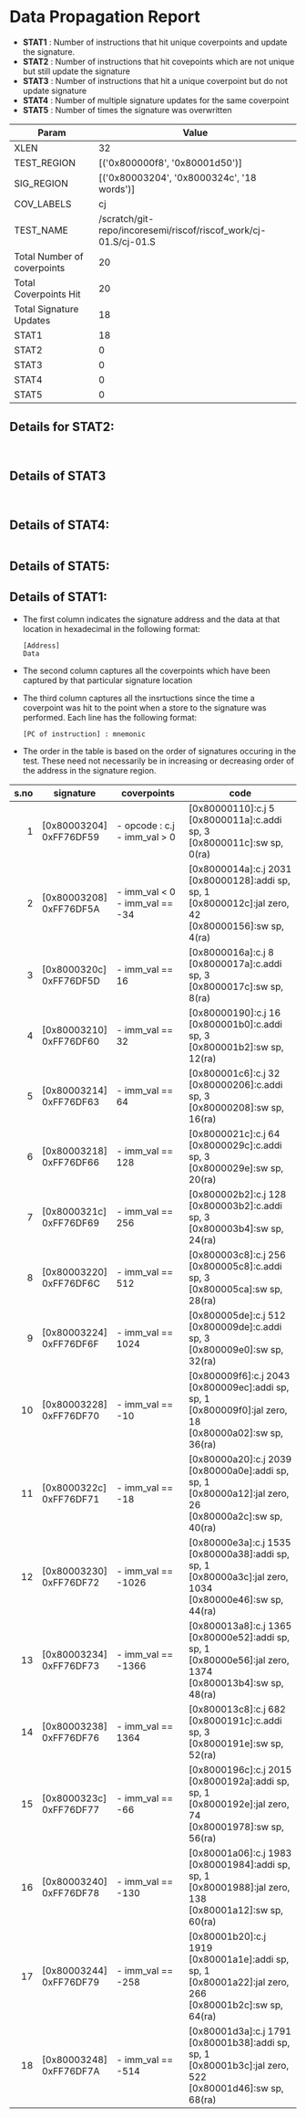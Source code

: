 
# Data Propagation Report

- **STAT1** : Number of instructions that hit unique coverpoints and update the signature.
- **STAT2** : Number of instructions that hit covepoints which are not unique but still update the signature
- **STAT3** : Number of instructions that hit a unique coverpoint but do not update signature
- **STAT4** : Number of multiple signature updates for the same coverpoint
- **STAT5** : Number of times the signature was overwritten

| Param                     | Value    |
|---------------------------|----------|
| XLEN                      | 32      |
| TEST_REGION               | [('0x800000f8', '0x80001d50')]      |
| SIG_REGION                | [('0x80003204', '0x8000324c', '18 words')]      |
| COV_LABELS                | cj      |
| TEST_NAME                 | /scratch/git-repo/incoresemi/riscof/riscof_work/cj-01.S/cj-01.S    |
| Total Number of coverpoints| 20     |
| Total Coverpoints Hit     | 20      |
| Total Signature Updates   | 18      |
| STAT1                     | 18      |
| STAT2                     | 0      |
| STAT3                     | 0     |
| STAT4                     | 0     |
| STAT5                     | 0     |

## Details for STAT2:

```


```

## Details of STAT3

```


```

## Details of STAT4:

```

```

## Details of STAT5:



## Details of STAT1:

- The first column indicates the signature address and the data at that location in hexadecimal in the following format: 
  ```
  [Address]
  Data
  ```

- The second column captures all the coverpoints which have been captured by that particular signature location

- The third column captures all the insrtuctions since the time a coverpoint was
  hit to the point when a store to the signature was performed. Each line has
  the following format:
  ```
  [PC of instruction] : mnemonic
  ```
- The order in the table is based on the order of signatures occuring in the
  test. These need not necessarily be in increasing or decreasing order of the
  address in the signature region.

|s.no|        signature         |              coverpoints              |                                                          code                                                           |
|---:|--------------------------|---------------------------------------|-------------------------------------------------------------------------------------------------------------------------|
|   1|[0x80003204]<br>0xFF76DF59|- opcode : c.j<br> - imm_val > 0<br>   |[0x80000110]:c.j 5<br> [0x8000011a]:c.addi sp, 3<br> [0x8000011c]:sw sp, 0(ra)<br>                                       |
|   2|[0x80003208]<br>0xFF76DF5A|- imm_val < 0<br> - imm_val == -34<br> |[0x8000014a]:c.j 2031<br> [0x80000128]:addi sp, sp, 1<br> [0x8000012c]:jal zero, 42<br> [0x80000156]:sw sp, 4(ra)<br>    |
|   3|[0x8000320c]<br>0xFF76DF5D|- imm_val == 16<br>                    |[0x8000016a]:c.j 8<br> [0x8000017a]:c.addi sp, 3<br> [0x8000017c]:sw sp, 8(ra)<br>                                       |
|   4|[0x80003210]<br>0xFF76DF60|- imm_val == 32<br>                    |[0x80000190]:c.j 16<br> [0x800001b0]:c.addi sp, 3<br> [0x800001b2]:sw sp, 12(ra)<br>                                     |
|   5|[0x80003214]<br>0xFF76DF63|- imm_val == 64<br>                    |[0x800001c6]:c.j 32<br> [0x80000206]:c.addi sp, 3<br> [0x80000208]:sw sp, 16(ra)<br>                                     |
|   6|[0x80003218]<br>0xFF76DF66|- imm_val == 128<br>                   |[0x8000021c]:c.j 64<br> [0x8000029c]:c.addi sp, 3<br> [0x8000029e]:sw sp, 20(ra)<br>                                     |
|   7|[0x8000321c]<br>0xFF76DF69|- imm_val == 256<br>                   |[0x800002b2]:c.j 128<br> [0x800003b2]:c.addi sp, 3<br> [0x800003b4]:sw sp, 24(ra)<br>                                    |
|   8|[0x80003220]<br>0xFF76DF6C|- imm_val == 512<br>                   |[0x800003c8]:c.j 256<br> [0x800005c8]:c.addi sp, 3<br> [0x800005ca]:sw sp, 28(ra)<br>                                    |
|   9|[0x80003224]<br>0xFF76DF6F|- imm_val == 1024<br>                  |[0x800005de]:c.j 512<br> [0x800009de]:c.addi sp, 3<br> [0x800009e0]:sw sp, 32(ra)<br>                                    |
|  10|[0x80003228]<br>0xFF76DF70|- imm_val == -10<br>                   |[0x800009f6]:c.j 2043<br> [0x800009ec]:addi sp, sp, 1<br> [0x800009f0]:jal zero, 18<br> [0x80000a02]:sw sp, 36(ra)<br>   |
|  11|[0x8000322c]<br>0xFF76DF71|- imm_val == -18<br>                   |[0x80000a20]:c.j 2039<br> [0x80000a0e]:addi sp, sp, 1<br> [0x80000a12]:jal zero, 26<br> [0x80000a2c]:sw sp, 40(ra)<br>   |
|  12|[0x80003230]<br>0xFF76DF72|- imm_val == -1026<br>                 |[0x80000e3a]:c.j 1535<br> [0x80000a38]:addi sp, sp, 1<br> [0x80000a3c]:jal zero, 1034<br> [0x80000e46]:sw sp, 44(ra)<br> |
|  13|[0x80003234]<br>0xFF76DF73|- imm_val == -1366<br>                 |[0x800013a8]:c.j 1365<br> [0x80000e52]:addi sp, sp, 1<br> [0x80000e56]:jal zero, 1374<br> [0x800013b4]:sw sp, 48(ra)<br> |
|  14|[0x80003238]<br>0xFF76DF76|- imm_val == 1364<br>                  |[0x800013c8]:c.j 682<br> [0x8000191c]:c.addi sp, 3<br> [0x8000191e]:sw sp, 52(ra)<br>                                    |
|  15|[0x8000323c]<br>0xFF76DF77|- imm_val == -66<br>                   |[0x8000196c]:c.j 2015<br> [0x8000192a]:addi sp, sp, 1<br> [0x8000192e]:jal zero, 74<br> [0x80001978]:sw sp, 56(ra)<br>   |
|  16|[0x80003240]<br>0xFF76DF78|- imm_val == -130<br>                  |[0x80001a06]:c.j 1983<br> [0x80001984]:addi sp, sp, 1<br> [0x80001988]:jal zero, 138<br> [0x80001a12]:sw sp, 60(ra)<br>  |
|  17|[0x80003244]<br>0xFF76DF79|- imm_val == -258<br>                  |[0x80001b20]:c.j 1919<br> [0x80001a1e]:addi sp, sp, 1<br> [0x80001a22]:jal zero, 266<br> [0x80001b2c]:sw sp, 64(ra)<br>  |
|  18|[0x80003248]<br>0xFF76DF7A|- imm_val == -514<br>                  |[0x80001d3a]:c.j 1791<br> [0x80001b38]:addi sp, sp, 1<br> [0x80001b3c]:jal zero, 522<br> [0x80001d46]:sw sp, 68(ra)<br>  |
